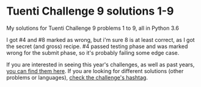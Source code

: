 # Tuenti Challenge 9 solutions 1-9
My solutions for Tuenti Challenge 9 problems 1 to 9, all in Python 3.6

I got #4 and #8 marked as wrong, but i'm sure 8 is at least correct, as I got the secret (and gross) recipe.
#4 passed testing phase and was marked wrong for the submit phase, so it's probably failing some edge case.

If you are interested in seeing this year's challenges, as well as past years, [you can find them here](https://contest.tuenti.net/Challenges).
If you are looking for different solutions (other problems or languages), [check the challenge's hashtag](https://twitter.com/hashtag/TuentiChallenge9).
